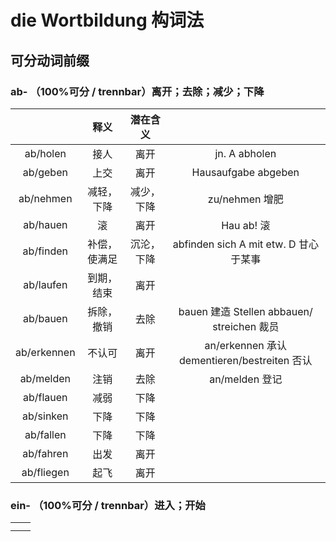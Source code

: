 # die Wortbildung 构词法

## 可分动词前缀

### ab- （100%可分 / trennbar）离开；去除；减少；下降

|             |     释义     |  潜在含义  |                                              |
| :---------: | :----------: | :--------: | :------------------------------------------: |
|  ab/holen   |     接人     |    离开    |                jn. A abholen                 |
|  ab/geben   |     上交     |    离开    |             Hausaufgabe abgeben              |
|  ab/nehmen  |  减轻，下降  | 减少，下降 |                zu/nehmen 增肥                |
|  ab/hauen   |      滚      |    离开    |                  Hau ab! 滚                  |
|  ab/finden  | 补偿，使满足 | 沉沦，下降 |    abfinden sich A mit etw. D 甘心于某事     |
|  ab/laufen  |  到期，结束  |    离开    |                                              |
|  ab/bauen   |  拆除，撤销  |    去除    |  bauen 建造 Stellen abbauen/ streichen 裁员  |
| ab/erkennen |    不认可    |    离开    | an/erkennen 承认 dementieren/bestreiten 否认 |
|  ab/melden  |     注销     |    去除    |                an/melden 登记                |
|  ab/flauen  |     减弱     |    下降    |                                              |
|  ab/sinken  |     下降     |    下降    |                                              |
|  ab/fallen  |     下降     |    下降    |                                              |
|  ab/fahren  |     出发     |    离开    |                                              |
| ab/fliegen  |     起飞     |    离开    |                                              |

### ein- （100%可分 / trennbar）进入；开始

|      |      |
| ---- | ---- |
|      |      |
|      |      |

